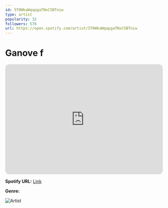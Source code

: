 ```yaml
---
id: 5T0WkaWqapgaTNxC5BTniw
type: artist
popularity: 32
followers: 576
url: https://open.spotify.com/artist/5T0WkaWqapgaTNxC5BTniw
---
```

# Ganove f

<iframe style="border-radius:12px" src="https://open.spotify.com/embed/artist/5T0WkaWqapgaTNxC5BTniw" width="100%" height="352" frameBorder="0" allowfullscreen="" allow="autoplay; clipboard-write; encrypted-media; fullscreen; picture-in-picture" loading="lazy"></iframe>

**Spotify URL:** [Link](https://open.spotify.com/artist/5T0WkaWqapgaTNxC5BTniw)

**Genre:** 

![Artist](https://i.scdn.co/image/ab6761610000e5ebee63e3a293bd10e06ad2c9d5)
